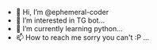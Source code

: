 - 👋 Hi, I’m @ephemeral-coder
- 👀 I’m interested in TG bot...
- 🌱 I’m currently learning python...
- 📫 How to reach me sorry you can't :P ...

<!---
ephemeral-coder/ephemeral-coder is a ✨ special ✨ repository because its `README.md` (this file) appears on your GitHub profile.
You can click the Preview link to take a look at your changes.
--->
